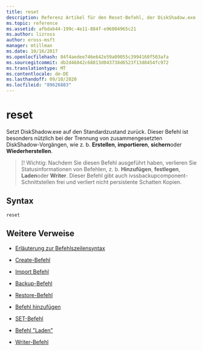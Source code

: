 ```yaml
---
title: reset
description: Referenz Artikel für den Reset-Befehl, der DiskShadow.exe auf den Standardzustand zurücksetzt.
ms.topic: reference
ms.assetid: afbdab44-199c-4e11-884f-e96804965c21
ms.author: lizross
author: eross-msft
manager: mtillman
ms.date: 10/16/2017
ms.openlocfilehash: 84f4aedee746e642e59a09055c3994160f503afa
ms.sourcegitcommit: db2d46842c68813d043738d6523f13d8454fc972
ms.translationtype: MT
ms.contentlocale: de-DE
ms.lasthandoff: 09/10/2020
ms.locfileid: "89626883"
---
```

# <a name="reset"></a>reset

Setzt DiskShadow.exe auf den Standardzustand zurück. Dieser Befehl ist besonders nützlich bei der Trennung von zusammengesetzten DiskShadow-Vorgängen, wie z. b. **Erstellen**, **importieren**, **sichern**oder **Wiederherstellen**.

> [! Wichtig: Nachdem Sie diesen Befehl ausgeführt haben, verlieren Sie Statusinformationen von Befehlen, z. b. **Hinzufügen**, **festlegen**, **Laden**oder **Writer**. Dieser Befehl gibt auch ivssbackupcomponent-Schnittstellen frei und verliert nicht persistente Schatten Kopien.

## <a name="syntax"></a>Syntax

```
reset
```

## <a name="additional-references"></a>Weitere Verweise

- [Erläuterung zur Befehlszeilensyntax](command-line-syntax-key.md)

- [Create-Befehl](create.md)

- [Import Befehl](import_1.md)

- [Backup-Befehl](begin-backup.md)

- [Restore-Befehl](begin-restore.md)

- [Befehl hinzufügen](add.md)

- [SET-Befehl](set_2.md)

- [Befehl "Laden"](reg-load.md)

- [Writer-Befehl](writer.md)
